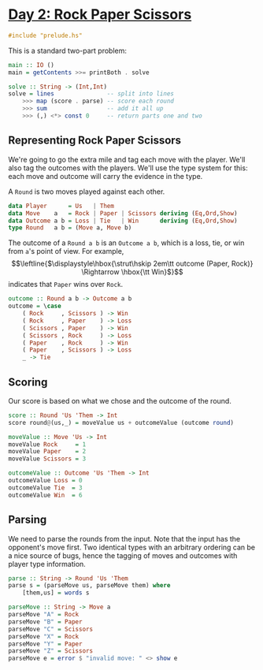 # [Day 2: Rock Paper Scissors](https://adventofcode.com/2022/day/2)

```haskell
#include "prelude.hs"
```

This is a standard two-part problem:

```haskell
main :: IO ()
main = getContents >>= printBoth . solve

solve :: String -> (Int,Int)
solve = lines               -- split into lines
    >>> map (score . parse) -- score each round
    >>> sum                 -- add it all up
    >>> (,) <*> const 0     -- return parts one and two
```

## Representing Rock Paper Scissors

We're going to go the extra mile and tag each move with the player. We'll also
tag the outcomes with the players.  We'll use the type system for this: each
move and outcome will carry the evidence in the type.

A ``Round`` is two moves played against each other.

```haskell
data Player      = Us   | Them
data Move    a   = Rock | Paper | Scissors deriving (Eq,Ord,Show)
data Outcome a b = Loss | Tie   | Win      deriving (Eq,Ord,Show)
type Round   a b = (Move a, Move b)
```

The outcome of a ``Round a b`` is an ``Outcome a b``, which is a loss, tie, or
win from ``a``'s point of view. For example,
$$\leftline{$\displaystyle\hbox{\strut\hskip 2em\tt outcome (Paper, Rock)}
  \Rightarrow
  \hbox{\tt Win}$}$$
indicates that ``Paper`` wins over ``Rock``.

```haskell
outcome :: Round a b -> Outcome a b
outcome = \case
    ( Rock     , Scissors ) -> Win
    ( Rock     , Paper    ) -> Loss
    ( Scissors , Paper    ) -> Win
    ( Scissors , Rock     ) -> Loss
    ( Paper    , Rock     ) -> Win
    ( Paper    , Scissors ) -> Loss
    _ -> Tie
```

## Scoring

Our score is based on what we chose and the outcome of the round.

```haskell
score :: Round 'Us 'Them -> Int
score round@(us,_) = moveValue us + outcomeValue (outcome round)

moveValue :: Move 'Us -> Int
moveValue Rock     = 1
moveValue Paper    = 2
moveValue Scissors = 3

outcomeValue :: Outcome 'Us 'Them -> Int
outcomeValue Loss = 0
outcomeValue Tie  = 3
outcomeValue Win  = 6
```

## Parsing

We need to parse the rounds from the input. Note that the input has the
opponent's move first. Two identical types with an arbitrary ordering can be a
nice source of bugs, hence the tagging of moves and outcomes with player type
information.

```haskell
parse :: String -> Round 'Us 'Them
parse s = (parseMove us, parseMove them) where
    [them,us] = words s

parseMove :: String -> Move a
parseMove "A" = Rock
parseMove "B" = Paper
parseMove "C" = Scissors
parseMove "X" = Rock
parseMove "Y" = Paper
parseMove "Z" = Scissors
parseMove e = error $ "invalid move: " <> show e
```

